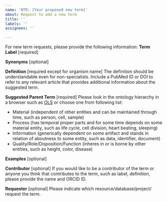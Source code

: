 ```yaml
---
name: 'NTR: [Your proposed new term]'
about: Request to add a new term
title: ''
labels: ''
assignees: ''

---
```


For new term requests, please provide the following information:
**Term Label** [required]

**Synonyms** [optional]

**Definition** [required except for organism name]
The definition should be understandable even for non-specialists. Include a PubMed ID or DOI to refer to any relevant article that provides additional information about the suggested term.

**Suggested Parent Term** [required]
Please look in the ontology hierarchy in a browser such as [OLS](http://www.ebi.ac.uk/ols/ontologies/eupath) or choose one from following list: 
- Material (independent of other entities and can be maintained through time, such as person, cell, sample)
- Process (has temporal proper parts and for some time depends on some material entity, such as life cycle, cell division, heart beating, sleeping)
- Information (generically dependent on some artifact and stands in relation of aboutness to some entity, such as data, identifier, document)
- Quality/Role/Disposition/Function (inheres in or is borne by other entities, such as height, color, disease)

**Examples** [optional]

**Contributor** [optional]
If you would like to be a contributor of the term or anyone you think that contributes to the term, such as label, definition, please provide the name and ORCID ID.

**Requester** [optional]
Please indicate which resource/database/project/ request the term.
